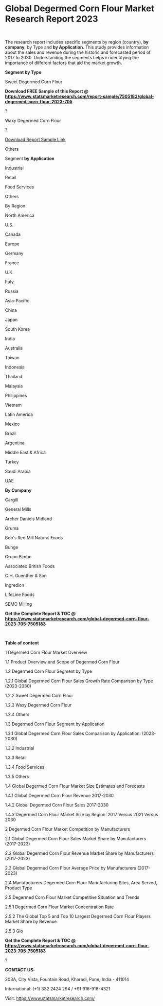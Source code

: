 <h1>Global Degermed Corn Flour Market Research Report 2023</h1><br/><p>The research report includes specific segments by region (country), <strong>by company</strong>, by Type and <strong>by Application</strong>. This study provides information about the sales and revenue during the historic and forecasted period of 2017 to 2030. Understanding the segments helps in identifying the importance of different factors that aid the market growth.</p>
 
 
 
 <p><strong>Segment by Type</strong></p>
 
 
 
 <p>Sweet Degermed Corn Flour</p>
 
 
 
 <div><b>Download FREE Sample of this Report @ <a href="https://www.statsmarketresearch.com/download-free-sample/7505183/global-degermed-corn-flour-2023-705">https://www.statsmarketresearch.com/report-sample/7505183/global-degermed-corn-flour-2023-705</a></b></div>
 
 
 
 <p>? </p>
 
 
 
 <p>Waxy Degermed Corn Flour</p>
 
 
 
 <p>? </p>
 
 
 
 <p><a href="https://www.statsmarketresearch.com/download-free-sample/7505183/global-degermed-corn-flour-2023-705">Download Report Sample Link</a></p>
 
 
 
 <p>Others</p>
 
 
 
 <p>Segment <strong>by Application</strong></p>
 
 
 
 <p>Industrial</p>
 
 
 
 <p>Retail</p>
 
 
 
 <p>Food Services</p>
 
 
 
 <p>Others</p>
 
 
 
 <p>By Region</p>
 
 
 
 <p>North America</p>
 
 
 
 <p>U.S.</p>
 
 
 
 <p>Canada</p>
 
 
 
 <p>Europe</p>
 
 
 
 <p>Germany</p>
 
 
 
 <p>France</p>
 
 
 
 <p>U.K.</p>
 
 
 
 <p>Italy</p>
 
 
 
 <p>Russia</p>
 
 
 
 <p>Asia-Pacific</p>
 
 
 
 <p>China</p>
 
 
 
 <p>Japan</p>
 
 
 
 <p>South Korea</p>
 
 
 
 <p>India</p>
 
 
 
 <p>Australia</p>
 
 
 
 <p>Taiwan</p>
 
 
 
 <p>Indonesia</p>
 
 
 
 <p>Thailand</p>
 
 
 
 <p>Malaysia</p>
 
 
 
 <p>Philippines</p>
 
 
 
 <p>Vietnam</p>
 
 
 
 <p>Latin America</p>
 
 
 
 <p>Mexico</p>
 
 
 
 <p>Brazil</p>
 
 
 
 <p>Argentina</p>
 
 
 
 <p>Middle East & Africa</p>
 
 
 
 <p>Turkey</p>
 
 
 
 <p>Saudi Arabia</p>
 
 
 
 <p>UAE</p>
 
 
 
 <p><strong>By Company</strong></p>
 
 
 
 <p>Cargill</p>
 
 
 
 <p>General Mills</p>
 
 
 
 <p>Archer Daniels Midland</p>
 
 
 
 <p>Gruma</p>
 
 
 
 <p>Bob&#39;s Red Mill Natural Foods</p>
 
 
 
 <p>Bunge</p>
 
 
 
 <p>Grupo Bimbo</p>
 
 
 
 <p>Associated British Foods</p>
 
 
 
 <p>C.H. Guenther & Son</p>
 
 
 
 <p>Ingredion</p>
 
 
 
 <p>LifeLine Foods</p>
 
 
 
 <p>SEMO Milling</p>
 
 
 
 <div><b>Get the Complete Report & TOC @ <a href="https://www.statsmarketresearch.com/global-degermed-corn-flour-2023-705-7505183">https://www.statsmarketresearch.com/global-degermed-corn-flour-2023-705-7505183</a></b></div>
 
 
 
 <p><br />
 
 <b>Table of content</b></p>
 
 
 
 <p>1 Degermed Corn Flour Market Overview<br />
 
 1.1 Product Overview and Scope of Degermed Corn Flour<br />
 
 1.2 Degermed Corn Flour Segment by Type<br />
 
 1.2.1 Global Degermed Corn Flour Sales Growth Rate Comparison by Type (2023-2030)<br />
 
 1.2.2 Sweet Degermed Corn Flour<br />
 
 1.2.3 Waxy Degermed Corn Flour<br />
 
 1.2.4 Others<br />
 
 1.3 Degermed Corn Flour Segment by Application<br />
 
 1.3.1 Global Degermed Corn Flour Sales Comparison by Application: (2023-2030)<br />
 
 1.3.2 Industrial<br />
 
 1.3.3 Retail<br />
 
 1.3.4 Food Services<br />
 
 1.3.5 Others<br />
 
 1.4 Global Degermed Corn Flour Market Size Estimates and Forecasts<br />
 
 1.4.1 Global Degermed Corn Flour Revenue 2017-2030<br />
 
 1.4.2 Global Degermed Corn Flour Sales 2017-2030<br />
 
 1.4.3 Degermed Corn Flour Market Size by Region: 2017 Versus 2021 Versus 2030<br />
 
 2 Degermed Corn Flour Market Competition by Manufacturers<br />
 
 2.1 Global Degermed Corn Flour Sales Market Share by Manufacturers (2017-2023)<br />
 
 2.2 Global Degermed Corn Flour Revenue Market Share by Manufacturers (2017-2023)<br />
 
 2.3 Global Degermed Corn Flour Average Price by Manufacturers (2017-2023)<br />
 
 2.4 Manufacturers Degermed Corn Flour Manufacturing Sites, Area Served, Product Type<br />
 
 2.5 Degermed Corn Flour Market Competitive Situation and Trends<br />
 
 2.5.1 Degermed Corn Flour Market Concentration Rate<br />
 
 2.5.2 The Global Top 5 and Top 10 Largest Degermed Corn Flour Players Market Share by Revenue<br />
 
 2.5.3 Glo</p>
 
 
 
 <div><b>Get the Complete Report & TOC @ <a href="https://www.statsmarketresearch.com/global-degermed-corn-flour-2023-705-7505183">https://www.statsmarketresearch.com/global-degermed-corn-flour-2023-705-7505183</a></b></div>
 
 
 
 <p>? </p>
 
 
 
 <p><b>CONTACT US:</b><br />
 
 203A, City Vista, Fountain Road, Kharadi, Pune, India - 411014<br />
 
 International: (+1) 332 2424 294 / +91 916-916-4321<br />
 
 Visit: <a href="https://www.statsmarketresearch.com/">https://www.statsmarketresearch.com/</a></p>